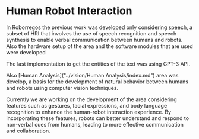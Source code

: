# Human Robot Interaction

In Roborregos the previous work was developed only considering [speech](speech/index.md), a subset of HRI that involves the use of speech recognition and speech synthesis to enable verbal communication between humans and robots. Also the hardware setup of the area and the software modules that are used were developed 

The last implementation to get the entities of the text was using GPT-3 API.

Also [Human Analysis]("../vision/Human Analysis/index.md") area was develop, a basis for the development of natural behavior between humans and robots using computer vision techniques.

Currently we are working on the development of the area considering features such as gestures, facial expressions, and body language recognition to enhance the human-robot interaction experience. By incorporating these features, robots can better understand and respond to non-verbal cues from humans, leading to more effective communication and collaboration.

